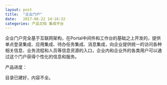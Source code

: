 ```yaml
---
layout: post
title:  "企业门户"
date:   2017-06-22 14:16:32
categories: 产品文档 集成平台
---
```


企业门户完全基于互联网架构，在Portal中间件和工作台的基础之上开发的，提供单点登录集成、应用集成、待办任务集成、消息集成，向企业提供统一的访问各种相关信息、业务流程和人员等信息资源的入口，企业内和企业外的各类用户可以通过这个门户获得个性化的信息和服务。

产品进度：

目录已建好，内容不全。
